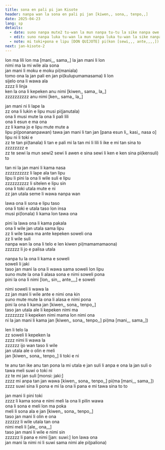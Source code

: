 ```yaml
---
title: sona en pali pi jan Kisote
header: nanpa wan la sona en pali pi jan [kiwen,, sona,, tenpo,,]
date: 2025-04-23
lang: sp
details:
  - date: suno nanpa mute2 tu-wan la mun nanpa tu-tu la sike nanpa owe mute2 mute2 wan
  - edit: suno nanpa luka tu-wan la mun nanpa luka tu-wan la sike nanpa owe mute2 wan
  - note: mi toki+pona e lipu [DON QUIJOTE] pi(kon [sewi,,, ante,,,,]) tan toki [en pan,,, jo,,]
next: jan-kisote-2
---
```


lon ma lili lon ma [mani,,, sama,,] la jan mani li lon  
nimi ma la mi wile ala sona  
jan mani li moku e moku pi(maniala)  
tomo ona la jan pali en jan pi(kulupumamasama) li lon  
sijelo ona li wawa ala  
zzzz li linja  
ken la ona li kepeken anu nimi [kiwen,, sama,, la,,]  
zzzzzzzzzz anu nimi [ken,, sama,, la,,]  

jan mani ni li lape la  
zz ona li lukin e lipu musi pi(janutala)  
ona li musi mute la ona li pali lili  
ona li esun e ma ona  
zz li kama jo e lipu mute mute a  
lipu pi(ponananpawan) tawa jan mani li tan jan [pana esun li,, kasi,, nasa o]  
lipu ni li toki e  
zz te tan pi(tanala) li tan e pali mi la tan mi li lili li ike e mi tan sina to  
zzzzzzzz e  
zz te sewi la mun sewi2 sewi li awen e sina sewi li ken e ken sina pi(kensuli) to  

tan ni la jan mani li kama nasa  
zzzzzzzzzz li lape ala tan lipu  
lipu li pini la ona li wile suli e lipu  
zzzzzzzzzz li sitelen e lipu sin  
ona li toki utala mute e ni  
zz jan utala seme li wawa nanpa wan  

lawa ona li sona e lipu taso  
ona li toki e utala taso lon insa  
musi pi(lonala) li kama lon tawa ona  

pini la lawa ona li kama pakala  
ona li wile jan utala sama lipu  
zz li wile tawa ma ante kepeken soweli ona  
zz li wile suli  
nanpa wan la ona li telo e len kiwen pi(mamamamaona)  
zzzzzz li jo e palisa utala  

nanpa tu la ona li kama e soweli  
soweli li jaki  
taso jan mani la ona li wawa sama soweli lon lipu  
suno mute la ona li alasa sona e nimi soweli pona  
pini la ona li nimi [lon,, sin,,, ante,,,,] e soweli  

nimi soweli li wawa la  
zz jan mani li wile ante e nimi ona kin  
suno mute mute la ona li alasa e nimi pona  
pini la ona li kama jan [kiwen,, sona,, tenpo,,]  
taso jan utala ale li kepeken nimi ma  
zzzzzzzz li kepeken nimi mama lon nimi ona  
ni la jan mani li kama jan [kiwen,, sona,, tenpo,,] pi(ma [mani,,, sama,,])  

len li telo la  
zz soweli li kepeken la  
zzzz nimi li wawa la  
zzzzzz ijo wan taso li wile  
jan utala ale o olin e meli  
jan [kiwen,, sona,, tenpo,,] li toki e ni  

te anu tan ike anu tan pona la mi utala e jan suli li anpa e ona la jan suli o tawa meli suwi o toki ni  
zz te mi jan suli [monsi: jaki:]  
zzzz mi anpa tan jan wawa [kiwen,, sona,, tenpo,,] pi(ma [mani,,, sama,,])   
zzzz suwi sina li pona e mi la ona li pana e mi tawa sina to to

jan mani li pini toki  
zzzz li kama sona e nimi meli la ona li pilin wawa  
ona li sona e meli lon ma poka   
meli li sona ala e jan [kiwen,, sona,, tenpo,,]  
taso jan mani li olin e ona  
zzzzzz li wile utala tan ona  
nimi meli li [ale,, ona,,,]  
taso jan mani li wile e nimi sin  
zzzzzz li pana e nimi [jan: suwi:] lon lawa ona  
jan mani la nimi ni li suwi sama nimi ale pi(paliona)  
